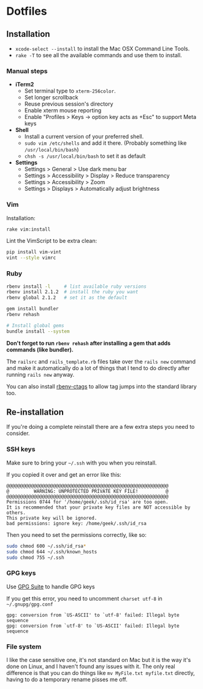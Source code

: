 # Dotfiles

## Installation

* `xcode-select --install` to install the Mac OSX Command Line Tools.
* `rake -T` to see all the available commands and use them to install.

### Manual steps

* **iTerm2**
    * Set terminal type to `xterm-256color`.
    * Set longer scrollback
    * Reuse previous session's directory
    * Enable xterm mouse reporting
    * Enable "Profiles > Keys -> option key acts as +Esc" to support Meta keys
* **Shell**
    * Install a current version of your preferred shell.
    * `sudo vim /etc/shells` and add it there. (Probably something like `/usr/local/bin/bash`)
    * `chsh -s /usr/local/bin/bash` to set it as default
* **Settings**
    * Settings > General > Use dark menu bar
    * Settings > Accessibility > Display > Reduce transparency
    * Settings > Accessibility > Zoom
    * Settings > Displays > Automatically adjust brightness

### Vim

Installation:

```bash
rake vim:install
```

Lint the VimScript to be extra clean:

```bash
pip install vim-vint
vint --style vimrc
```

### Ruby

```bash
rbenv install -l     # list available ruby versions
rbenv install 2.1.2  # install the ruby you want
rbenv global 2.1.2   # set it as the default

gem install bundler
rbenv rehash

# Install global gems
bundle install --system
```

**Don't forget to run `rbenv rehash` after installing a gem that adds commands (like bundler).**

The `railsrc` and `rails_template.rb` files take over the `rails new` command
and make it automatically do a lot of things that I tend to do directly after
running `rails new` anyway.

You can also install [rbenv-ctags](https://github.com/tpope/rbenv-ctags) to
allow tag jumps into the standard library too.

## Re-installation

If you're doing a complete reinstall there are a few extra steps you need to
consider.

### SSH keys

Make sure to bring your `~/.ssh` with you when you reinstall.

If you copied it over and get an error like this:

    @@@@@@@@@@@@@@@@@@@@@@@@@@@@@@@@@@@@@@@@@@@@@@@@@@@@@@@@@@@
    @         WARNING: UNPROTECTED PRIVATE KEY FILE!          @
    @@@@@@@@@@@@@@@@@@@@@@@@@@@@@@@@@@@@@@@@@@@@@@@@@@@@@@@@@@@
    Permissions 0744 for '/home/geek/.ssh/id_rsa' are too open.
    It is recommended that your private key files are NOT accessible by others.
    This private key will be ignored.
    bad permissions: ignore key: /home/geek/.ssh/id_rsa

Then you need to set the permissions correctly, like so:

```bash
sudo chmod 600 ~/.ssh/id_rsa*
sudo chmod 644 ~/.ssh/known_hosts
sudo chmod 755 ~/.ssh
```

### GPG keys

Use [GPG Suite](https://gpgtools.org/) to handle GPG keys

If you get this error, you need to uncomment `charset utf-8` in `~/.gnupg/gpg.conf`

    gpg: conversion from `US-ASCII' to `utf-8' failed: Illegal byte sequence
    gpg: conversion from `utf-8' to `US-ASCII' failed: Illegal byte sequence


### File system

I like the case sensitive one, it's not standard on Mac but it is the way it's
done on Linux, and I haven't found any issues with it. The only real difference
is that you can do things like `mv MyFile.txt myfile.txt` directly, having to
do a temporary rename pisses me off.
